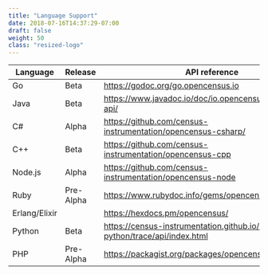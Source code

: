 ```yaml
---
title: "Language Support"
date: 2018-07-16T14:37:29-07:00
draft: false
weight: 50
class: "resized-logo"
---
```


Language| Release |API reference
---|---|---
Go|Beta|https://godoc.org/go.opencensus.io
Java|Beta|https://www.javadoc.io/doc/io.opencensus/opencensus-api/
C#|Alpha|https://github.com/census-instrumentation/opencensus-csharp/
C++|Beta|https://github.com/census-instrumentation/opencensus-cpp
Node.js|Alpha|https://github.com/census-instrumentation/opencensus-node
Ruby|Pre-Alpha|https://www.rubydoc.info/gems/opencensus
Erlang/Elixir||https://hexdocs.pm/opencensus/
Python|Beta|https://census-instrumentation.github.io/opencensus-python/trace/api/index.html
PHP|Pre-Alpha|https://packagist.org/packages/opencensus/opencensus
